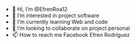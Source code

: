 - 👋 Hi, I’m @EfrenRoa12
- 👀 I’m interested in project software
- 🌱 I’m currently learning Web and code
- 💞️ I’m looking to collaborate on project personal
- 📫 How to reach me Facebook Efren Rodriguez 

<!---
EfrenRoa12/EfrenRoa12 is a ✨ special ✨ repository because its `README.md` (this file) appears on your GitHub profile.
You can click the Preview link to take a look at your changes.
--->
